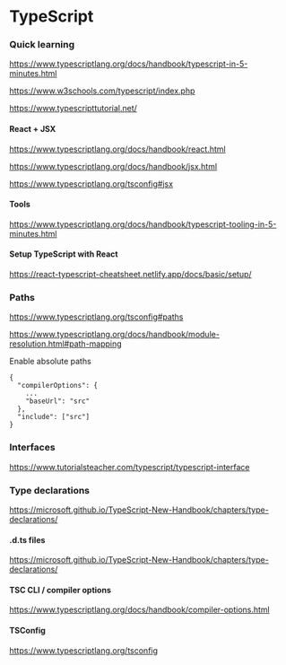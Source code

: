 # TypeScript

### Quick learning

https://www.typescriptlang.org/docs/handbook/typescript-in-5-minutes.html

https://www.w3schools.com/typescript/index.php

https://www.typescripttutorial.net/


#### React + JSX

https://www.typescriptlang.org/docs/handbook/react.html

https://www.typescriptlang.org/docs/handbook/jsx.html

https://www.typescriptlang.org/tsconfig#jsx


#### Tools

https://www.typescriptlang.org/docs/handbook/typescript-tooling-in-5-minutes.html


#### Setup TypeScript with React

https://react-typescript-cheatsheet.netlify.app/docs/basic/setup/


### Paths

https://www.typescriptlang.org/tsconfig#paths

https://www.typescriptlang.org/docs/handbook/module-resolution.html#path-mapping


Enable absolute paths
```
{
  "compilerOptions": {
    ...
    "baseUrl": "src"
  },
  "include": ["src"]
}

```

### Interfaces
https://www.tutorialsteacher.com/typescript/typescript-interface

### Type declarations

https://microsoft.github.io/TypeScript-New-Handbook/chapters/type-declarations/

#### .d.ts files
https://microsoft.github.io/TypeScript-New-Handbook/chapters/type-declarations/


#### TSC CLI / compiler options
https://www.typescriptlang.org/docs/handbook/compiler-options.html


#### TSConfig
https://www.typescriptlang.org/tsconfig

